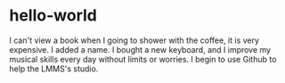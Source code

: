 # hello-world

I can't view a book when I going to shower with the coffee, it is very expensive. 
I added a name. 
I bought a new keyboard, and I improve
my musical skills every day without limits or worries. I begin to use Github to help the LMMS's studio. 

